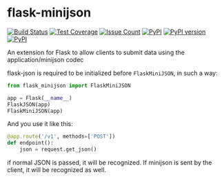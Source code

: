 flask-minijson
==============

[![Build Status](https://travis-ci.com/Dronehub/flask-minijson.svg)](https://travis-ci.com/Dronehub/flask-minijson)
[![Test Coverage](https://api.codeclimate.com/v1/badges/34b392b61482d98ad3f0/test_coverage)](https://codeclimate.com/github/Dronehub/flask-minijson/test_coverage)
[![Issue Count](https://codeclimate.com/github/Dronehub/flask-minijson/badges/issue_count.svg)](https://codeclimate.com/github/Dronehub/flask-minijson)
[![PyPI](https://img.shields.io/pypi/pyversions/flask-minijson.svg)](https://pypi.python.org/pypi/flask-minijson)
[![PyPI version](https://badge.fury.io/py/flask-minijson.svg)](https://badge.fury.io/py/flask-minijson)
[![PyPI](https://img.shields.io/pypi/implementation/flask-minijson.svg)](https://pypi.python.org/pypi/flask-minijson)

An extension for Flask to allow clients to submit data using the
application/minijson codec

flask-json is required to be initialized before `FlaskMiniJSON`, in such a way:

```python
from flask_minijson import FlaskMiniJSON

app = Flask(__name__)
FlaskJSON(app)
FlaskMiniJSON(app)
```

And you use it like this:

```python
@app.route('/v1', methods=['POST'])
def endpoint():
    json = request.get_json()
```

if normal JSON is passed, it will be recognized. If
minijson is sent by the client, it will be recognized as well.
